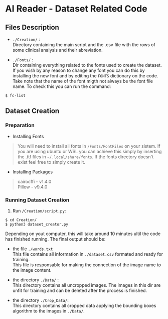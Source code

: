 # AI Reader - Dataset Related Code

## Files Description


- `./Creation/` :\
Directory containing the main script and the .csv file with the rows of some clinical analysis and their abreviation.

- `./Fonts/` :\
Dir containing everything related to the fonts used to create the dataset. If you wish by any reason to change any font you can do this by installing the new font and by editing the `FONTS` dictionary on the code. Take note that the name of the font migth not always be the font file name. To check this  you can run the command:
```
$ fc-list
```

## Dataset Creation

### Preparation

- Installing Fonts
> You will need to install all fonts in `/Fonts/FontFiles` on your sistem. If you are using ubuntu or WSL you can achieve this simply by inserting the .ttf files in `~/.local/share/fonts`. If the fonts directory doesn't exist feel free to simply create it.

- Installing Packages
> cairocffi - v1.4.0\
Pillow - v9.4.0


### Running Dataset Creation

1. Run `/Creation/script.py`:

```#!/bin/bash
$ cd Creation/
$ python3 dataset_creator.py
```

Depending on yout computer, this will take around 10 minutes ultil the code has finished running. The final output should be:
- the file `./words.txt`\
This file contains all information in `./dataset.csv` formated and ready for training.\
This file is responsable for making the connection of the image name to the image content.

- the directory `./Data/` :\
This directory contains all uncropped images. The images in this dir are unfit for training and can be deleted after the process is finished.

- the directory `./Crop_Data/`:\
This directory contains all cropped data applying the bounding boxes algorithm to the images in `./Data/`. 




